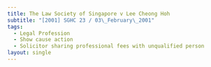 ```yaml
---
title: The Law Society of Singapore v Lee Cheong Hoh
subtitle: "[2001] SGHC 23 / 03\_February\_2001"
tags:
  - Legal Profession
  - Show cause action
  - Solicitor sharing professional fees with unqualified person
layout: single
---
```


